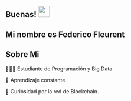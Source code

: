 ## Buenas! <img src="https://raw.githubusercontent.com/iampavangandhi/iampavangandhi/master/gifs/Hi.gif" width="30px"></h2>

## Mi nombre es Federico Fleurent 

## Sobre Mi 
👨🏻‍💻 Estudiante de Programación y Big Data.

:eyes: Aprendizaje constante.

:rocket: Curiosidad por la red de Blockchain.
